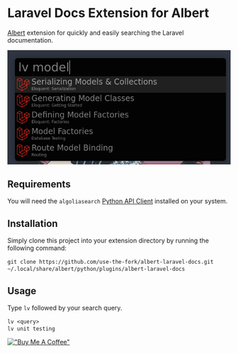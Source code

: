 # Laravel Docs Extension for Albert

[Albert](https://github.com/albertlauncher/albert) extension for quickly and easily searching the Laravel documentation.


![Screenshot](images/screenshot.png)


## Requirements

You will need the `algoliasearch` [Python API Client](https://www.algolia.com/doc/api-client/getting-started/install/python/) installed on your system.

## Installation

Simply clone this project into your extension directory by running the following command:

```
git clone https://github.com/use-the-fork/albert-laravel-docs.git ~/.local/share/albert/python/plugins/albert-laravel-docs
```

## Usage

Type `lv` followed by your search query.

```
lv <query>
lv unit testing
```


[!["Buy Me A Coffee"](https://www.buymeacoffee.com/assets/img/custom_images/orange_img.png)](https://www.buymeacoffee.com/usethefork)